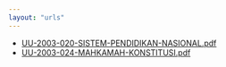 ```yaml
---
layout: "urls"
---
```

* [UU-2003-020-SISTEM-PENDIDIKAN-NASIONAL.pdf](UU-2003-020-SISTEM-PENDIDIKAN-NASIONAL.pdf)
* [UU-2003-024-MAHKAMAH-KONSTITUSI.pdf](UU-2003-024-MAHKAMAH-KONSTITUSI.pdf)
